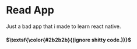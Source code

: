 # Read App

Just a bad app that i made to learn react native.

#### $\textsf{\color{#2b2b2b}{(ignore shitty code.)}}$
